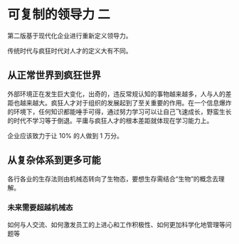 # 可复制的领导力 二

第二版基于现代化企业进行重新定义领导力。

传统时代与疯狂时代对人才的定义大有不同。

## 从正常世界到疯狂世界

外部环境正在发生巨大变化，出奇的，违反常规认知的事物越来越多，人与人的差距也越来越大。疯狂人才对于组织的发展起到了至关重要的作用。在一个信息爆炸的环境下，任何知识都能唾手可得，通过努力学习可以让自己飞速成长，野蛮生长的时代不学习等于倒退。平庸与疯狂人才的根本差距就体现在学习能力上。

企业应该致力于让 10% 的人做到 1 万分。

## 从复杂体系到更多可能

各行各业的生存法则由机械态转向了生物态，要想生存需结合“生物”的概念去理解。

### 未来需要超越机械态

如何与人交流、如何激发员工的上进心和工作积极性、如何更加科学化地管理等问题等